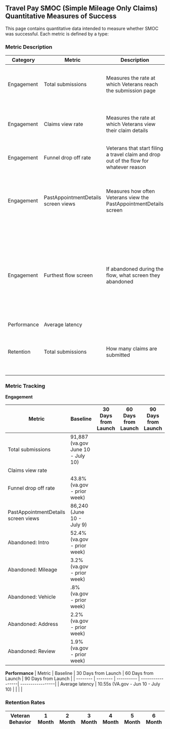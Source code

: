 ## Travel Pay SMOC (Simple Mileage Only Claims) Quantitative Measures of Success
This page contains quantitative data intended to measure whether SMOC was successful. Each metric is defined by a type:

### Metric Description

|Category | Metric | Description | Hypothesis | Numerator | Denominator 
| -------- | ---------- | ---------- | ---------- | -------| -------|
|Engagement|Total submissions |Measures the rate at which Veterans reach the submission page | Veterans successfully move through the flow and submit their travel claim|# of submissions (from DataDog) | |
|Engagement|Claims view rate|Measures the rate at which Veterans view their claim details|Veterans will want more information about their claim than provided|# of SSO link clicks to the claim details page on VA.gov||
|Engagement|Funnel drop off rate|Veterans that start filing a travel claim and drop out of the flow for whatever reason|Most users will abandon on the intro screen |# of submissions (from DataDog) |# of InterstitialScreen views|
|Engagement|PastAppointmentDetails screen views|Measures how often Veterans view the PastAppointmentDetails screen|Veterans will view the past appointment details screen at a higher rate because Veterans want to file for travel reimbursement|# of PastAppointmentDetails screen views|Baseline metric|
|Engagement|Furthest flow screen |If abandoned during the flow, what screen they abandoned | Most will abandon on the intro screen | current screen views - following screen views | current screen views (to calculate for the intro screen: if 10 people viewed the intro screen, and only 4 viewed the mileage screen, that is (10-4)/10 or a 60% abandonment rate on the intro screen) |
| Performance | Average latency |  | |  |  |
| Retention | Total submissions | How many claims are submitted | As more users learn of the availability of SMOC on Mobile submissions will rise | # of submissions (from DataDog)  |  |

### Metric Tracking
**Engagement** 

| Metric | Baseline | 30 Days from Launch | 60 Days from Launch | 90 Days from Launch |
| -------- | -------- | ---------- | -----------------| -----------------| 
|Total submissions | 91,887 (va.gov June 10 - July 10) | |||
|Claims view rate|||||
|Funnel drop off rate| 43.8% (va.gov - prior week) ||||
|PastAppointmentDetails screen views| 86,240 (June 10 - July 9) ||||
|Abandoned: Intro | 52.4% (va.gov - prior week)| ||  |
|Abandoned: Mileage | 3.2% (va.gov - prior week) | ||  |
|Abandoned: Vehicle | .8% (va.gov - prior week) | ||  |
|Abandoned: Address | 2.2% (va.gov - prior week) | ||  |
|Abandoned: Review | 1.9% (va.gov - prior week) | ||  |

**Performance** 
| Metric | Baseline | 30 Days from Launch | 60 Days from Launch | 90 Days from Launch |
| -------- | -------- | ---------- | -----------------| -----------------| 
| Average latency | 10.55s (VA.gov - Jun 10 - July 10) |  | | | 

### Retention Rates 

| Veteran Behavior | 1 Month | 2 Month | 3 Month | 4 Month| 5 Month | 6 Month |
| -------- | -------- | ---------- | ----------------- | -----------------| ----------- | --------- |


